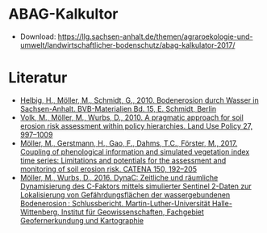 # ABAG-Kalkultor
* Download: https://llg.sachsen-anhalt.de/themen/agraroekologie-und-umwelt/landwirtschaftlicher-bodenschutz/abag-kalkulator-2017/

# Literatur
* [Helbig, H., Möller, M., Schmidt, G., 2010. Bodenerosion durch Wasser in Sachsen-Anhalt. BVB-Materialien Bd. 15, E. Schmidt, Berlin](https://www.bvb-materialien.de)
* [Volk, M., Möller, M., Wurbs, D., 2010. A pragmatic approach for soil erosion risk assessment within policy hierarchies. Land Use Policy 27, 997–1009](https://github.com/FLFgit/LV_Bodenerosion/blob/main/ABAG-Kalkulator/Volk-etal2010lup.pdf)
* [Möller, M., Gerstmann, H., Gao, F., Dahms, T.C., Förster, M., 2017. Coupling of phenological information and simulated vegetation index time series: Limitations and potentials for the assessment and monitoring of soil erosion risk. CATENA 150, 192–205](https://github.com/FLFgit/LV_Bodenerosion/blob/main/ABAG-Kalkulator/Moeller-etal2017catena.pdf)
* [Möller, M., Wurbs, D., 2016. DynaC: Zeitliche und räumliche Dynamisierung des C-Faktors mittels simulierter Sentinel 2-Daten zur Lokalisierung von Gefährdungsflächen der wassergebundenen Bodenerosion : Schlussbericht. Martin-Luther-Universität Halle-Wittenberg, Institut für Geowissenschaften, Fachgebiet Geofernerkundung und Kartographie](https://doi.org/10.2314/GBV:880911476)



